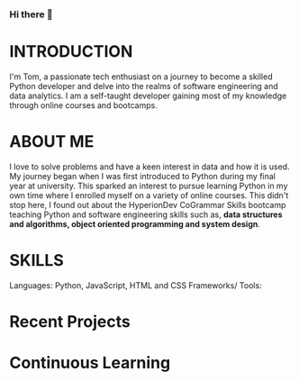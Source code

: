 ### Hi there 👋

# INTRODUCTION
I'm Tom, a passionate tech enthusiast on a journey to become a skilled Python developer and 
delve into the realms of software engineering and data analytics. I am a self-taught developer
gaining most of my knowledge through online courses and bootcamps. 

# ABOUT ME
I love to solve problems and have a keen interest in data and how it is used. 
My journey began when I was first introduced to Python during my final year at university. 
This sparked an interest to pursue learning Python in my own time where I enrolled myself 
on a variety of online courses. This didn't stop here, I found out about the HyperionDev CoGrammar 
Skills bootcamp teaching Python  and software engineering skills such as, **data structures and algorithms,
object oriented programming and system design**. 

# SKILLS 
Languages: Python, JavaScript, HTML and CSS
Frameworks/ Tools: 


# Recent Projects


# Continuous Learning


<!--
**TomBergmanis/TomBergmanis** is a ✨ _special_ ✨ repository because its `README.md` (this file) appears on your GitHub profile.

Here are some ideas to get you started:

- 🔭 I’m currently working on getting my first job in tech. 
- 🌱 I’m currently learning Python, Software Engineering and Data Science. 
- 👯 I’m looking to collaborate on ...
- 🤔 I’m looking for help with ...
- 💬 Ask me about ...
- 📫 How to reach me: ...
- ⚡ Fun fact: ...
-->
